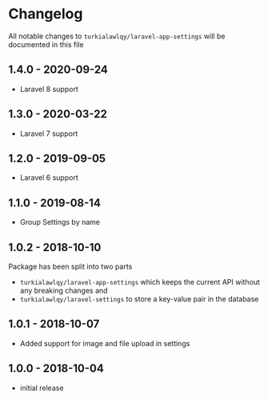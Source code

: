 # Changelog

All notable changes to `turkialawlqy/laravel-app-settings` will be documented in this file

## 1.4.0 - 2020-09-24
- Laravel 8 support

## 1.3.0 - 2020-03-22
- Laravel 7 support

## 1.2.0 - 2019-09-05

- Laravel 6 support

## 1.1.0 - 2019-08-14

- Group Settings by name

## 1.0.2 - 2018-10-10

Package has been split into two parts
- `turkialawlqy/laravel-app-settings` which keeps the current API without any breaking changes and
- `turkialawlqy/laravel-settings` to store a key-value pair in the database

## 1.0.1 - 2018-10-07

- Added support for image and file upload in settings

## 1.0.0 - 2018-10-04

- initial release
